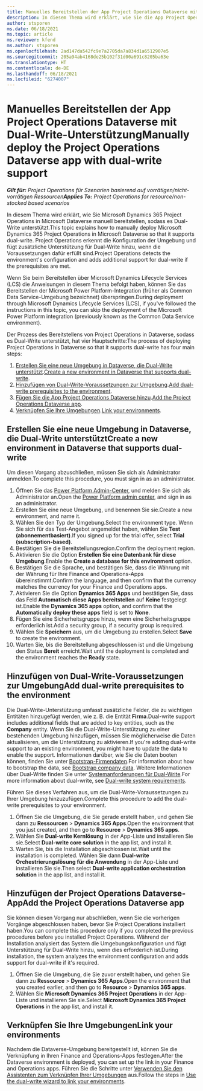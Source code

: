```yaml
---
title: Manuelles Bereitstellen der App Project Operations Dataverse mit Dual-Write-Unterstützung
description: In diesem Thema wird erklärt, wie Sie die App Project Operations Dataverse manuell bereitstellen, sodass sie Dual-Write unterstützt.
author: stsporen
ms.date: 06/18/2021
ms.topic: article
ms.reviewer: kfend
ms.author: stsporen
ms.openlocfilehash: 2ad147da542fc9e7a2705da7a834d1a6512907e5
ms.sourcegitcommit: 205a94ab4168de25b102f31d00a691c8205ba63e
ms.translationtype: HT
ms.contentlocale: de-DE
ms.lasthandoff: 06/18/2021
ms.locfileid: "6274007"
---
```

# <a name="manually-deploy-the-project-operations-dataverse-app-with-dual-write-support"></a><span data-ttu-id="a75c0-103">Manuelles Bereitstellen der App Project Operations Dataverse mit Dual-Write-Unterstützung</span><span class="sxs-lookup"><span data-stu-id="a75c0-103">Manually deploy the Project Operations Dataverse app with dual-write support</span></span>

<span data-ttu-id="a75c0-104">_**Gilt für:** Project Operations für Szenarien basierend auf vorrätigen/nicht-vorrätigen Ressourcen_</span><span class="sxs-lookup"><span data-stu-id="a75c0-104">_**Applies To:** Project Operations for resource/non-stocked based scenarios_</span></span>

<span data-ttu-id="a75c0-105">In diesem Thema wird erklärt, wie Sie Microsoft Dynamics 365 Project Operations in Microsoft Dataverse manuell bereitstellen, sodass es Dual-Write unterstützt.</span><span class="sxs-lookup"><span data-stu-id="a75c0-105">This topic explains how to manually deploy Microsoft Dynamics 365 Project Operations in Microsoft Dataverse so that it supports dual-write.</span></span> <span data-ttu-id="a75c0-106">Project Operations erkennt die Konfiguration der Umgebung und fügt zusätzliche Unterstützung für Dual-Write hinzu, wenn die Voraussetzungen dafür erfüllt sind.</span><span class="sxs-lookup"><span data-stu-id="a75c0-106">Project Operations detects the environment's configuration and adds additional support for dual-write if the prerequisites are met.</span></span>

<span data-ttu-id="a75c0-107">Wenn Sie beim Bereitstellen über Microsoft Dynamics Lifecycle Services (LCS) die Anweisungen in diesem Thema befolgt haben, können Sie das Bereitstellen der Microsoft Power Platform-Integration (früher als Common Data Service-Umgebung bezeichnet) überspringen.</span><span class="sxs-lookup"><span data-stu-id="a75c0-107">During deployment through Microsoft Dynamics Lifecycle Services (LCS), if you've followed the instructions in this topic, you can skip the deployment of the Microsoft Power Platform integration (previously known as the Common Data Service environment).</span></span>

<span data-ttu-id="a75c0-108">Der Prozess des Bereitstellens von Project Operations in Dataverse, sodass es Dual-Write unterstützt, hat vier Hauptschritte:</span><span class="sxs-lookup"><span data-stu-id="a75c0-108">The process of deploying Project Operations in Dataverse so that it supports dual-write has four main steps:</span></span>

1. <span data-ttu-id="a75c0-109">[Erstellen Sie eine neue Umgebung in Dataverse, die Dual-Write unterstützt](#create).</span><span class="sxs-lookup"><span data-stu-id="a75c0-109">[Create a new environment in Dataverse that supports dual-write](#create).</span></span>
2. <span data-ttu-id="a75c0-110">[Hinzufügen von Dual-Write-Voraussetzungen zur Umgebung](#prerequisites).</span><span class="sxs-lookup"><span data-stu-id="a75c0-110">[Add dual-write prerequisites to the environment](#prerequisites).</span></span>
3. <span data-ttu-id="a75c0-111">[Fügen Sie die App Project Operations Dataverse hinzu](#dataverse).</span><span class="sxs-lookup"><span data-stu-id="a75c0-111">[Add the Project Operations Dataverse app](#dataverse).</span></span>
4. <span data-ttu-id="a75c0-112">[Verknüpfen Sie Ihre Umgebungen](#link).</span><span class="sxs-lookup"><span data-stu-id="a75c0-112">[Link your environments](#link).</span></span>

## <a name="create-a-new-environment-in-dataverse-that-supports-dual-write"></a><a name="create"></a><span data-ttu-id="a75c0-113">Erstellen Sie eine neue Umgebung in Dataverse, die Dual-Write unterstützt</span><span class="sxs-lookup"><span data-stu-id="a75c0-113">Create a new environment in Dataverse that supports dual-write</span></span>

<span data-ttu-id="a75c0-114">Um diesen Vorgang abzuschließen, müssen Sie sich als Administrator anmelden.</span><span class="sxs-lookup"><span data-stu-id="a75c0-114">To complete this procedure, you must sign in as an administrator.</span></span>

1. <span data-ttu-id="a75c0-115">Öffnen Sie das [Power Platform Admin-Center](https://admin.powerplatform.com), und melden Sie sich als Administrator an.</span><span class="sxs-lookup"><span data-stu-id="a75c0-115">Open the [Power Platform admin center](https://admin.powerplatform.com), and sign in as an administrator.</span></span>
2. <span data-ttu-id="a75c0-116">Erstellen Sie eine neue Umgebung, und benennen Sie sie.</span><span class="sxs-lookup"><span data-stu-id="a75c0-116">Create a new environment, and name it.</span></span>
3. <span data-ttu-id="a75c0-117">Wählen Sie den Typ der Umgebung.</span><span class="sxs-lookup"><span data-stu-id="a75c0-117">Select the environment type.</span></span> <span data-ttu-id="a75c0-118">Wenn Sie sich für das Test-Angebot angemeldet haben, wählen Sie **Test (abonnementbasiert)**.</span><span class="sxs-lookup"><span data-stu-id="a75c0-118">If you signed up for the trial offer, select **Trial (subscription-based)**.</span></span>
4. <span data-ttu-id="a75c0-119">Bestätigen Sie die Bereitstellungsregion.</span><span class="sxs-lookup"><span data-stu-id="a75c0-119">Confirm the deployment region.</span></span>
5. <span data-ttu-id="a75c0-120">Aktivieren Sie die Option **Erstellen Sie eine Datenbank für diese Umgebung**.</span><span class="sxs-lookup"><span data-stu-id="a75c0-120">Enable the **Create a database for this environment** option.</span></span> 
6. <span data-ttu-id="a75c0-121">Bestätigen Sie die Sprache, und bestätigen Sie, dass die Währung mit der Währung für Ihre Finance and Operations-Apps übereinstimmt.</span><span class="sxs-lookup"><span data-stu-id="a75c0-121">Confirm the language, and then confirm that the currency matches the currency for your Finance and Operations apps.</span></span>
7. <span data-ttu-id="a75c0-122">Aktivieren Sie die Option **Dynamics 365 Apps** und bestätigen Sie, dass das Feld **Automatisch diese Apps bereitstellen** auf **Keine** festgelegt ist.</span><span class="sxs-lookup"><span data-stu-id="a75c0-122">Enable the **Dynamics 365 apps** option, and confirm that the **Automatically deploy these apps** field is set to **None**.</span></span>
8. <span data-ttu-id="a75c0-123">Fügen Sie eine Sicherheitsgruppe hinzu, wenn eine Sicherheitsgruppe erforderlich ist.</span><span class="sxs-lookup"><span data-stu-id="a75c0-123">Add a security group, if a security group is required.</span></span>
9. <span data-ttu-id="a75c0-124">Wählen Sie **Speichern** aus, um die Umgebung zu erstellen.</span><span class="sxs-lookup"><span data-stu-id="a75c0-124">Select **Save** to create the environment.</span></span>
10. <span data-ttu-id="a75c0-125">Warten Sie, bis die Bereitstellung abgeschlossen ist und die Umgebung den Status **Bereit** erreicht.</span><span class="sxs-lookup"><span data-stu-id="a75c0-125">Wait until the deployment is completed and the environment reaches the **Ready** state.</span></span>

## <a name="add-dual-write-prerequisites-to-the-environment"></a><a name="prerequisites"></a><span data-ttu-id="a75c0-126">Hinzufügen von Dual-Write-Voraussetzungen zur Umgebung</span><span class="sxs-lookup"><span data-stu-id="a75c0-126">Add dual-write prerequisites to the environment</span></span>

<span data-ttu-id="a75c0-127">Die Dual-Write-Unterstützung umfasst zusätzliche Felder, die zu wichtigen Entitäten hinzugefügt werden, wie z. B. die Entität **Firma**.</span><span class="sxs-lookup"><span data-stu-id="a75c0-127">Dual-write support includes additional fields that are added to key entities, such as the **Company** entity.</span></span> <span data-ttu-id="a75c0-128">Wenn Sie die Dual-Write-Unterstützung zu einer bestehenden Umgebung hinzufügen, müssen Sie möglicherweise die Daten aktualisieren, um die Unterstützung zu aktivieren.</span><span class="sxs-lookup"><span data-stu-id="a75c0-128">If you're adding dual-write support to an existing environment, you might have to update the data to enable the support.</span></span> <span data-ttu-id="a75c0-129">Informationen darüber, wie Sie die Daten booten können, finden Sie unter [Bootstrap-Firmendaten](/dynamics365/fin-ops-core/dev-itpro/data-entities/dual-write/bootstrap-company-data).</span><span class="sxs-lookup"><span data-stu-id="a75c0-129">For information about how to bootstrap the data, see [Bootstrap company data](/dynamics365/fin-ops-core/dev-itpro/data-entities/dual-write/bootstrap-company-data).</span></span> <span data-ttu-id="a75c0-130">Weitere Informationen über Dual-Write finden Sie unter [Systemanforderungen für Dual-Write](/dynamics365/fin-ops-core/dev-itpro/data-entities/dual-write/dual-write-system-req).</span><span class="sxs-lookup"><span data-stu-id="a75c0-130">For more information about dual-write, see [Dual-write system requirements](/dynamics365/fin-ops-core/dev-itpro/data-entities/dual-write/dual-write-system-req).</span></span>

<span data-ttu-id="a75c0-131">Führen Sie dieses Verfahren aus, um die Dual-Write-Voraussetzungen zu Ihrer Umgebung hinzuzufügen.</span><span class="sxs-lookup"><span data-stu-id="a75c0-131">Complete this procedure to add the dual-write prerequisites to your environment.</span></span>

1. <span data-ttu-id="a75c0-132">Öffnen Sie die Umgebung, die Sie gerade erstellt haben, und gehen Sie dann zu **Ressourcen** \> **Dynamics 365 Apps**.</span><span class="sxs-lookup"><span data-stu-id="a75c0-132">Open the environment that you just created, and then go to **Resource** \> **Dynamics 365 apps**.</span></span>
2. <span data-ttu-id="a75c0-133">Wählen Sie **Dual-write Kernlösung** in der App-Liste und installieren Sie sie.</span><span class="sxs-lookup"><span data-stu-id="a75c0-133">Select **Dual-write core solution** in the app list, and install it.</span></span>
3. <span data-ttu-id="a75c0-134">Warten Sie, bis die Installation abgeschlossen ist.</span><span class="sxs-lookup"><span data-stu-id="a75c0-134">Wait until the installation is completed.</span></span> <span data-ttu-id="a75c0-135">Wählen Sie dann **Dual-write Orchestrierungslösung für die Anwendung** in der App-Liste und installieren Sie sie.</span><span class="sxs-lookup"><span data-stu-id="a75c0-135">Then select **Dual-write application orchestration solution** in the app list, and install it.</span></span>

## <a name="add-the-project-operations-dataverse-app"></a><a name="dataverse"></a><span data-ttu-id="a75c0-136">Hinzufügen der Project Operations Dataverse-App</span><span class="sxs-lookup"><span data-stu-id="a75c0-136">Add the Project Operations Dataverse app</span></span>

<span data-ttu-id="a75c0-137">Sie können diesen Vorgang nur abschließen, wenn Sie die vorherigen Vorgänge abgeschlossen haben, bevor Sie Project Operations installiert haben.</span><span class="sxs-lookup"><span data-stu-id="a75c0-137">You can complete this procedure only if you completed the previous procedures before you installed Project Operations.</span></span> <span data-ttu-id="a75c0-138">Während der Installation analysiert das System die Umgebungskonfiguration und fügt Unterstützung für Dual-Write hinzu, wenn dies erforderlich ist.</span><span class="sxs-lookup"><span data-stu-id="a75c0-138">During installation, the system analyzes the environment configuration and adds support for dual-write if it's required.</span></span>

1. <span data-ttu-id="a75c0-139">Öffnen Sie die Umgebung, die Sie zuvor erstellt haben, und gehen Sie dann zu **Ressource** \> **Dynamics 365 Apps**.</span><span class="sxs-lookup"><span data-stu-id="a75c0-139">Open the environment that you created earlier, and then go to **Resource** \> **Dynamics 365 apps**.</span></span>
2. <span data-ttu-id="a75c0-140">Wählen Sie **Microsoft Dynamics 365 Project Operations** in der App-Liste und installieren Sie sie.</span><span class="sxs-lookup"><span data-stu-id="a75c0-140">Select **Microsoft Dynamics 365 Project Operations** in the app list, and install it.</span></span>

## <a name="link-your-environments"></a><a name="link"></a><span data-ttu-id="a75c0-141">Verknüpfen Sie Ihre Umgebungen</span><span class="sxs-lookup"><span data-stu-id="a75c0-141">Link your environments</span></span>

<span data-ttu-id="a75c0-142">Nachdem die Dataverse-Umgebung bereitgestellt ist, können Sie die Verknüpfung in Ihren Finance and Operations-Apps festlegen.</span><span class="sxs-lookup"><span data-stu-id="a75c0-142">After the Dataverse environment is deployed, you can set up the link in your Finance and Operations apps.</span></span> <span data-ttu-id="a75c0-143">Führen Sie die Schritte unter [Verwenden Sie den Assistenten zum Verknüpfen Ihrer Umgebungen](/dynamics365/fin-ops-core/dev-itpro/data-entities/dual-write/link-your-environment) aus.</span><span class="sxs-lookup"><span data-stu-id="a75c0-143">Follow the steps in [Use the dual-write wizard to link your environments](/dynamics365/fin-ops-core/dev-itpro/data-entities/dual-write/link-your-environment).</span></span>
